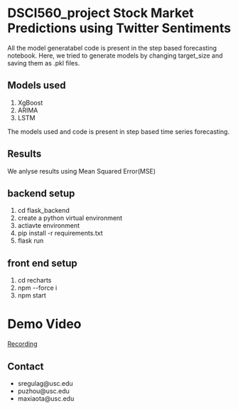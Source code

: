 # DSCI560_project Stock Market Predictions using Twitter Sentiments
All the model generatabel code is present in the step based forecasting notebook. Here, we tried to generate models by changing target_size and saving them as .pkl files.

## Models used
<ol>
<li>XgBoost</li>
<li>ARIMA</li>
<li>LSTM</li>
</ol>

The models used and code is present in step based time series forecasting.

## Results

We anlyse results using Mean Squared Error(MSE)


## backend setup
<ol>
<li>cd flask_backend</li>
<li>create a python virtual environment</li>
<li>actiavte environment</li>
<li>pip install -r requirements.txt</li>
<li>flask run</li>
</ol>

## front end setup
<ol>
<li>cd recharts</li>

<li>npm --force i</li>

<li>npm start</li>
</ol>


# Demo Video
[Recording](https://drive.google.com/file/d/17fE381ZG2n49Ufh2A5mNv--CV-pXpqRS/view?usp=sharing)

## Contact
<ul>
  <li>sregulag@usc.edu</li>
  <li>puzhou@usc.edu</li>
  <li>maxiaota@usc.edu</li>
</ul>
